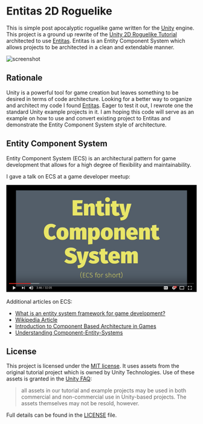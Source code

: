 # Entitas 2D Roguelike

This is simple post apocalyptic roguelike game written for the [Unity](http://unity3d.com/) engine.
This project is a ground up rewrite of the [Unity 2D Roguelike Tutorial](https://unity3d.com/learn/tutorials/projects/2d-roguelike-tutorial)
architected to use [Entitas](https://github.com/sschmid/Entitas-CSharp).
Entitas is an Entity Component System which allows projects to be architected in a clean and extendable manner.

![screenshot](screenshot.gif)

## Rationale

Unity is a powerful tool for game creation but leaves something to be desired in
terms of code architecture. Looking for a better way to organize and architect my
code I found [Entitas](https://github.com/sschmid/Entitas-CSharp). Eager to test
it out, I rewrote one the standard Unity example projects in it. I am hoping this
code will serve as an example on how to use and convert existing project to
Entitas and demonstrate the Entity Component System style of architecture.

## Entity Component System

Entity Component System (ECS) is an architectural pattern for game development that
allows for a high degree of flexibility and maintainability.

I gave a talk on ECS at a game developer meetup:

[![thumbnail](ecs-talk-thumb.png)](https://www.youtube.com/watch?v=jQEXETwgPDs)

Additional articles on ECS:

* [What is an entity system framework for game development?](http://www.richardlord.net/blog/what-is-an-entity-framework)
* [Wikipedia Article](https://en.wikipedia.org/wiki/Entity_component_system)
* [Introduction to Component Based Architecture in Games](http://www.raywenderlich.com/24878/introduction-to-component-based-architecture-in-games)
* [Understanding Component-Entity-Systems](http://www.gamedev.net/page/resources/_/technical/game-programming/understanding-component-entity-systems-r3013)

## License

This project is licensed under the [MIT license](http://opensource.org/licenses/MIT).
It uses assets from the original tutorial project which is owned by Unity Technologies.
Use of these assets is granted in the [Unity FAQ](http://unity3d.com/unity/faq):

> all assets in our tutorial and example projects may be used in both commercial
and non-commercial use in Unity-based projects. The assets themselves may not be resold, however.

Full details can be found in the [LICENSE](LICENSE) file.
